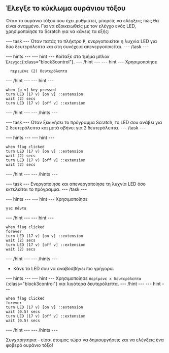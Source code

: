 ## Έλεγξε το κύκλωμα ουράνιου τόξου

Όταν το ουράνιο τόξου σου έχει ρυθμιστεί, μπορείς να ελέγξεις πώς θα είναι αναμμένο. Για να εξοικειωθείς με τον ελέγχο ενός LED, χρησιμοποίησε το Scratch για να κάνεις τα εξής:

\--- task \--- Όταν πατάς το πλήκτρο <kbd>P</kbd>, ενεργοποιείται η λυχνία LED για δύο δευτερόλεπτα και στη συνέχεια απενεργοποιείται. \--- /task \---

\--- hints \--- \--- hint \--- Κοίταξε στο τμήμα μπλοκ `Έλεγχος`{:class="block3control"}. \--- /hint \--- \--- hint \--- Χρησιμοποίησε

```blocks3
  περιμένε (2) δευτερόλεπτα
```

\--- /hint \--- \--- hint \---

```blocks3
when [p v] key pressed
turn LED (17 v) [on v] ::extension
wait (2) secs
turn LED (17 v) [off v] ::extension
```

\--- /hint \--- \--- /hints \---

\--- task \--- Όταν ξεκινήσει το πρόγραμμα Scratch, το LED σου ανάβει για 2 δευτερόλεπτα και μετά σβήνει για 2 δευτερόλεπτα. \--- /task \---

\--- hints \--- \--- hint \---

```blocks3
when flag clicked
turn LED (17 v) [on v] ::extension
wait (2) secs
turn LED (17 v) [off v] ::extension
wait (2) secs
```

\--- /hint \--- \--- /hints \---

\--- task \--- Ενεργοποίησε και απενεργοποίησε τη λυχνία LED όσο εκτελείται το πρόγραμμα. \--- /task \---

\--- hints \--- \--- hint \--- Χρησιμοποίησε

```blocks3
για πάντα
```

\--- /hint \--- \--- hint \---

```blocks3
when flag clicked
forever
turn LED (17 v) [on v] ::extension
wait (2) secs
turn LED (17 v) [off v] ::extension
wait (2) secs
```

\--- /hint \--- \--- /hints \---

+ Κάνε το LED σου να αναβοσβήνει πιο γρήγορα.

\--- hints \--- \--- hint \--- Χρησιμοποίησε `περίμενε x δευτερόλεπτα` {:class="block3control"} για λιγότερα δευτερόλεπτα. \--- /hint \--- \--- hint \---

```blocks3
when flag clicked
forever
turn LED (17 v) [on v] ::extension
wait (0.5) secs
turn LED (17 v) [off v] ::extension
wait (0.5) secs
```

\--- /hint \--- \--- /hints \---

Συγχαρητηρια - είσαι έτοιμος τώρα να δημιουργήσεις και να ελέγξεις ένα φοβερό ουράνιο τόξο!